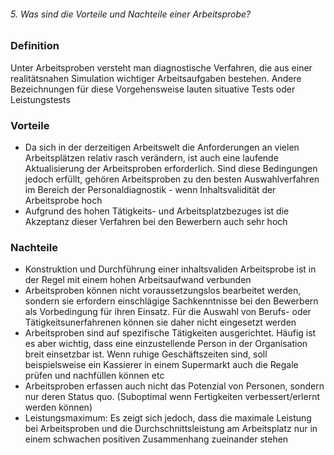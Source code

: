 ###### 5. Was sind die Vorteile und Nachteile einer Arbeitsprobe? 

### Definition
Unter Arbeitsproben versteht man diagnostische Verfahren, die aus einer realitätsnahen Simulation wichtiger Arbeitsaufgaben bestehen. Andere Bezeichnungen für diese Vorgehensweise lauten situative Tests oder Leistungstests

### Vorteile
- Da sich in der derzeitigen Arbeitswelt die Anforderungen an vielen Arbeitsplätzen relativ rasch verändern, ist auch eine laufende Aktualisierung der Arbeitsproben erforderlich. Sind diese Bedingungen jedoch erfüllt, gehören Arbeitsproben zu den besten Auswahlverfahren im Bereich der Personaldiagnostik - wenn Inhaltsvalidität der Arbeitsprobe hoch
- Aufgrund des hohen Tätigkeits- und Arbeitsplatzbezuges ist die Akzeptanz dieser Verfahren bei den Bewerbern auch sehr hoch

### Nachteile

- Konstruktion und Durchführung einer inhaltsvaliden Arbeitsprobe ist in der Regel mit einem hohen Arbeitsaufwand verbunden
- Arbeitsproben können nicht voraussetzungslos bearbeitet werden, sondern sie erfordern einschlägige Sachkenntnisse bei den Bewerbern als Vorbedingung für ihren Einsatz. Für die Auswahl von Berufs- oder Tätigkeitsunerfahrenen können sie daher nicht eingesetzt werden
- Arbeitsproben sind auf spezifische Tätigkeiten ausgerichtet. Häufig ist es aber wichtig, dass eine einzustellende Person in der Organisation breit einsetzbar ist. Wenn ruhige Geschäftszeiten sind, soll beispielsweise ein Kassierer in einem Supermarkt auch die Regale prüfen und nachfüllen können etc
- Arbeitsproben erfassen auch nicht das Potenzial von Personen, sondern nur deren Status quo. (Suboptimal wenn Fertigkeiten verbessert/erlernt werden können)
- Leistungsmaximum: Es zeigt sich jedoch, dass die maximale Leistung bei Arbeitsproben und die Durchschnittsleistung am Arbeitsplatz nur in einem schwachen positiven Zusammenhang zueinander stehen 